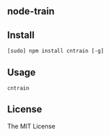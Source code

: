 node-train
---

## Install

```
[sudo] npm install cntrain [-g]
```

## Usage

```
cntrain
```

## License

The MIT License
